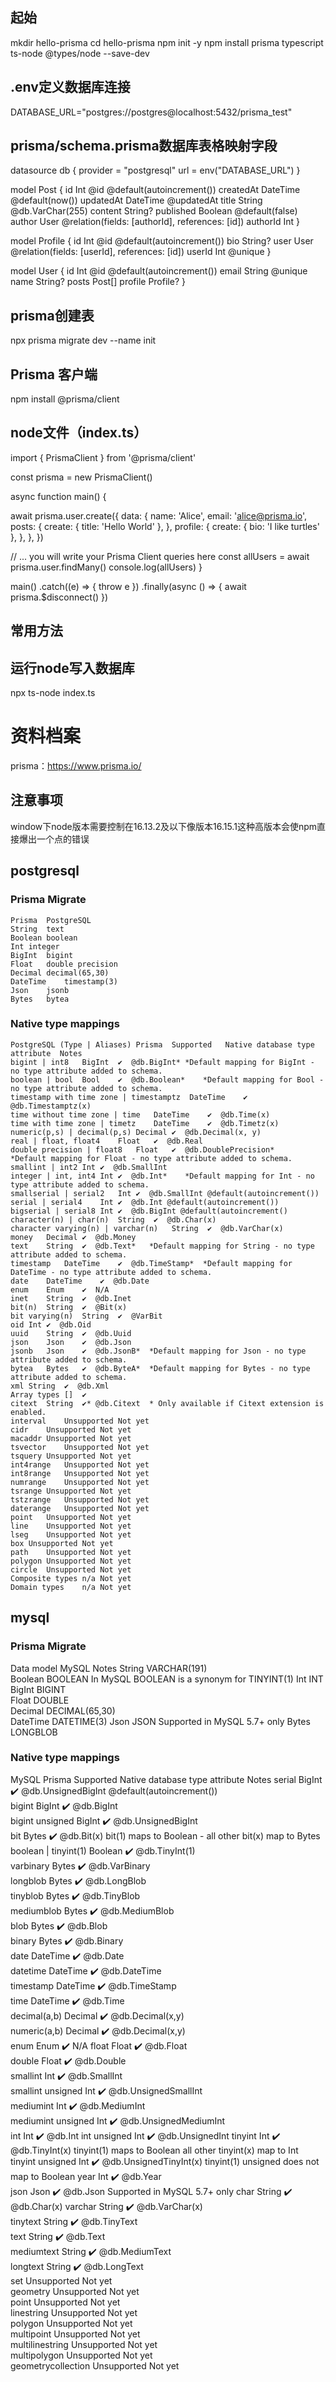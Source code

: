 
## 起始
mkdir hello-prisma 
cd hello-prisma
npm init -y 
npm install prisma typescript ts-node @types/node --save-dev

## .env定义数据库连接
DATABASE_URL="postgres://postgres@localhost:5432/prisma_test"

## prisma/schema.prisma数据库表格映射字段
datasource db {
  provider = "postgresql"
  url      = env("DATABASE_URL")
}

model Post {
  id        Int      @id @default(autoincrement())
  createdAt DateTime @default(now())
  updatedAt DateTime @updatedAt
  title     String   @db.VarChar(255)
  content   String?
  published Boolean  @default(false)
  author    User     @relation(fields: [authorId], references: [id])
  authorId  Int
}

model Profile {
  id     Int     @id @default(autoincrement())
  bio    String?
  user   User    @relation(fields: [userId], references: [id])
  userId Int     @unique
}

model User {
  id      Int      @id @default(autoincrement())
  email   String   @unique
  name    String?
  posts   Post[]
  profile Profile?
}

## prisma创建表
npx prisma migrate dev --name init

## Prisma 客户端
npm install @prisma/client

## node文件（index.ts）
import { PrismaClient } from '@prisma/client'

const prisma = new PrismaClient()

async function main() {

  await prisma.user.create({
    data: {
      name: 'Alice',
      email: 'alice@prisma.io',
      posts: {
        create: { title: 'Hello World' },
      },
      profile: {
        create: { bio: 'I like turtles' },
      },
    },
  })

  // ... you will write your Prisma Client queries here
  const allUsers = await prisma.user.findMany()
  console.log(allUsers)
}

main()
  .catch((e) => {
    throw e
  })
  .finally(async () => {
    await prisma.$disconnect()
  })

## 常用方法

## 运行node写入数据库
npx ts-node index.ts

# 资料档案
prisma：https://www.prisma.io/


## 注意事项
window下node版本需要控制在16.13.2及以下像版本16.15.1这种高版本会使npm直接爆出一个点的错误

## postgresql
### Prisma Migrate
```
Prisma	PostgreSQL
String	text
Boolean	boolean
Int	integer
BigInt	bigint
Float	double precision
Decimal	decimal(65,30)
DateTime	timestamp(3)
Json	jsonb
Bytes	bytea
```
### Native type mappings
```
PostgreSQL (Type | Aliases)	Prisma	Supported	Native database type attribute	Notes
bigint | int8	BigInt	✔️	@db.BigInt*	*Default mapping for BigInt - no type attribute added to schema.
boolean | bool	Bool	✔️	@db.Boolean*	*Default mapping for Bool - no type attribute added to schema.
timestamp with time zone | timestamptz	DateTime	✔️	@db.Timestamptz(x)	
time without time zone | time	DateTime	✔️	@db.Time(x)	
time with time zone | timetz	DateTime	✔️	@db.Timetz(x)	
numeric(p,s) | decimal(p,s)	Decimal	✔️	@db.Decimal(x, y)	
real | float, float4	Float	✔️	@db.Real	
double precision | float8	Float	✔️	@db.DoublePrecision*	*Default mapping for Float - no type attribute added to schema.
smallint | int2	Int	✔️	@db.SmallInt	
integer | int, int4	Int	✔️	@db.Int*	*Default mapping for Int - no type attribute added to schema.
smallserial | serial2	Int	✔️	@db.SmallInt @default(autoincrement())	
serial | serial4	Int	✔️	@db.Int @default(autoincrement())	
bigserial | serial8	Int	✔️	@db.BigInt @default(autoincrement()	
character(n) | char(n)	String	✔️	@db.Char(x)	
character varying(n) | varchar(n)	String	✔️	@db.VarChar(x)	
money	Decimal	✔️	@db.Money	
text	String	✔️	@db.Text*	*Default mapping for String - no type attribute added to schema.
timestamp	DateTime	✔️	@db.TimeStamp*	*Default mapping for DateTime - no type attribute added to schema.
date	DateTime	✔️	@db.Date	
enum	Enum	✔️	N/A	
inet	String	✔️	@db.Inet	
bit(n)	String	✔️	@Bit(x)	
bit varying(n)	String	✔️	@VarBit	
oid	Int	✔️	@db.Oid	
uuid	String	✔️	@db.Uuid	
json	Json	✔️	@db.Json	
jsonb	Json	✔️	@db.JsonB*	*Default mapping for Json - no type attribute added to schema.
bytea	Bytes	✔️	@db.ByteA*	*Default mapping for Bytes - no type attribute added to schema.
xml	String	✔️	@db.Xml	
Array types	[]	✔️		
citext	String	✔️*	@db.Citext	* Only available if Citext extension is enabled.
interval	Unsupported	Not yet		
cidr	Unsupported	Not yet		
macaddr	Unsupported	Not yet		
tsvector	Unsupported	Not yet		
tsquery	Unsupported	Not yet		
int4range	Unsupported	Not yet		
int8range	Unsupported	Not yet		
numrange	Unsupported	Not yet		
tsrange	Unsupported	Not yet		
tstzrange	Unsupported	Not yet		
daterange	Unsupported	Not yet		
point	Unsupported	Not yet		
line	Unsupported	Not yet		
lseg	Unsupported	Not yet		
box	Unsupported	Not yet		
path	Unsupported	Not yet		
polygon	Unsupported	Not yet		
circle	Unsupported	Not yet		
Composite types	n/a	Not yet		
Domain types	n/a	Not yet	
```

## mysql
### Prisma Migrate
Data model	MySQL	Notes
String	VARCHAR(191)	
Boolean	BOOLEAN	In MySQL BOOLEAN is a synonym for TINYINT(1)
Int	INT	
BigInt	BIGINT	
Float	DOUBLE	
Decimal	DECIMAL(65,30)	
DateTime	DATETIME(3)	
Json	JSON	Supported in MySQL 5.7+ only
Bytes	LONGBLOB	

### Native type mappings
MySQL	Prisma	Supported	Native database type attribute	Notes
serial	BigInt	✔️	@db.UnsignedBigInt @default(autoincrement())	
bigint	BigInt	✔️	@db.BigInt	
bigint unsigned	BigInt	✔️	@db.UnsignedBigInt	
bit	Bytes	✔️	@db.Bit(x)	bit(1) maps to Boolean - all other bit(x) map to Bytes
boolean | tinyint(1)	Boolean	✔️	@db.TinyInt(1)	
varbinary	Bytes	✔️	@db.VarBinary	
longblob	Bytes	✔️	@db.LongBlob	
tinyblob	Bytes	✔️	@db.TinyBlob	
mediumblob	Bytes	✔️	@db.MediumBlob	
blob	Bytes	✔️	@db.Blob	
binary	Bytes	✔️	@db.Binary	
date	DateTime	✔️	@db.Date	
datetime	DateTime	✔️	@db.DateTime	
timestamp	DateTime	✔️	@db.TimeStamp	
time	DateTime	✔️	@db.Time	
decimal(a,b)	Decimal	✔️	@db.Decimal(x,y)	
numeric(a,b)	Decimal	✔️	@db.Decimal(x,y)	
enum	Enum	✔️	N/A	
float	Float	✔️	@db.Float	
double	Float	✔️	@db.Double	
smallint	Int	✔️	@db.SmallInt	
smallint unsigned	Int	✔️	@db.UnsignedSmallInt	
mediumint	Int	✔️	@db.MediumInt	
mediumint unsigned	Int	✔️	@db.UnsignedMediumInt	
int	Int	✔️	@db.Int	
int unsigned	Int	✔️	@db.UnsignedInt	
tinyint	Int	✔️	@db.TinyInt(x)	tinyint(1) maps to Boolean all other tinyint(x) map to Int
tinyint unsigned	Int	✔️	@db.UnsignedTinyInt(x)	tinyint(1) unsigned does not map to Boolean
year	Int	✔️	@db.Year	
json	Json	✔️	@db.Json	Supported in MySQL 5.7+ only
char	String	✔️	@db.Char(x)	
varchar	String	✔️	@db.VarChar(x)	
tinytext	String	✔️	@db.TinyText	
text	String	✔️	@db.Text	
mediumtext	String	✔️	@db.MediumText	
longtext	String	✔️	@db.LongText	
set	Unsupported	Not yet		
geometry	Unsupported	Not yet		
point	Unsupported	Not yet		
linestring	Unsupported	Not yet		
polygon	Unsupported	Not yet		
multipoint	Unsupported	Not yet		
multilinestring	Unsupported	Not yet		
multipolygon	Unsupported	Not yet		
geometrycollection	Unsupported	Not yet	